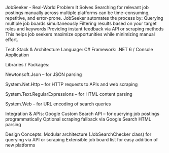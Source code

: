 JobSeeker - Real-World Problem It Solves Searching for relevant job postings manually across multiple platforms can be time-consuming, repetitive, and error-prone. JobSeeker automates the process by: Querying multiple job boards simultaneously Filtering results based on your target roles and keywords Providing instant feedback via API or scraping methods This helps job seekers maximize opportunities while minimizing manual effort.

Tech Stack & Architecture Language: C# Framework: .NET 6 / Console Application

Libraries / Packages:

Newtonsoft.Json – for JSON parsing

System.Net.Http – for HTTP requests to APIs and web scraping

System.Text.RegularExpressions – for HTML content parsing

System.Web – for URL encoding of search queries

Integration & APIs: Google Custom Search API – for querying job postings programmatically Optional scraping fallback via Google Search HTML parsing

Design Concepts: Modular architecture (JobSearchChecker class) for querying via API or scraping Extensible job board list for easy addition of new platforms
